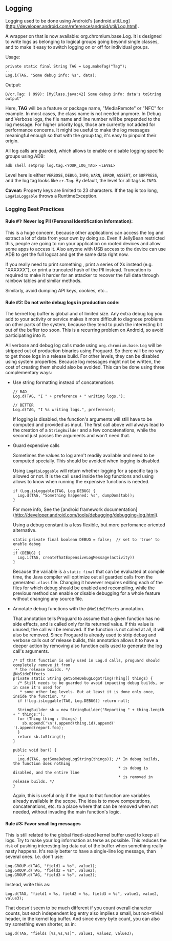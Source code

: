 ## Logging ##

Logging used to be done using Android's [android.util.Log]
(http://developer.android.com/reference/android/util/Log.html).

A wrapper on that is now available: org.chromium.base.Log. It is designed to write logs as
belonging to logical groups going beyond single classes, and to make it easy to switch logging on
or off for individual groups.

Usage:

    private static final String TAG = Log.makeTag("Tag");
    ...
    Log.i(TAG, "Some debug info: %s", data);

Output:

    D/cr.Tag: ( 999): [MyClass.java:42] Some debug info: data's toString output"

Here, **TAG** will be a feature or package name, "MediaRemote" or "NFC" for example. In most
cases, the class name is not needed anymore. In Debug and Verbose logs, the file name and line
number will be prepended to the log message. For higher priority logs, those are currently not
added for performance concerns. It might be useful to make the log messages meaningful enough so
that with the group tag, it's easy to pinpoint their origin.

All log calls are guarded, which allows to enable or disable logging specific groups using ADB:

    adb shell setprop log.tag.<YOUR_LOG_TAG> <LEVEL>

Level here is either `VERBOSE`, `DEBUG`, `INFO`, `WARN`, `ERROR`, `ASSERT`, or `SUPPRESS`, and the
log tag looks like `cr.Tag`. By default, the level for all tags is `INFO`.

**Caveat:** Property keys are limited to 23 characters. If the tag is too long, `Log#isLoggable`
throws a RuntimeException.

### Logging Best Practices

#### Rule #1: Never log PII (Personal Identification Information):

This is a huge concern, because other applications can access the log and extract a lot of data
from your own by doing so. Even if JellyBean restricted this, people are going to run your
application on rooted devices and allow some apps to access it. Also anyone with USB access to the
device can use ADB to get the full logcat and get the same data right now.

If you really need to print something , print a series of Xs instead (e.g. "XXXXXX"), or print a
truncated hash of the PII instead. Truncation is required to make it harder for an attacker to
recover the full data through rainbow tables and similar methods.

Similarly, avoid dumping API keys, cookies, etc...

#### Rule #2: Do not write debug logs in production code:

The kernel log buffer is global and of limited size. Any extra debug log you add to your activity
or service makes it more difficult to diagnose problems on other parts of the system, because they
tend to push the interesting bit out of the buffer too soon. This is a recurring problem on
Android, so avoid participating into it.

All verbose and debug log calls made using `org.chromium.base.Log` will be stripped out of
production binaries using Proguard. So there will be no way to get those logs in a release build.
For other levels, they can be disabled using system properties. Because log messages might not be
written, the cost of creating them should also be avoided. This can be done using three
complementary ways:

-   Use string formatting instead of concatenations

        // BAD
        Log.d(TAG, "I " + preference + " writing logs.");

        // BETTER
        Log.d(TAG, "I %s writing logs.", preference);

    If logging is disabled, the function's arguments will still have to be computed and provided
    as input. The first call above will always lead to the creation of a `StringBuilder` and a few
    concatenations, while the second just passes the arguments and won't need that.

-   Guard expensive calls

    Sometimes the values to log aren't readily available and need to be computed specially. This
    should be avoided when logging is disabled.

    Using `Log#isLoggable` will return whether logging for a specific tag is allowed or not. It is
    the call used inside the log functions and using allows to know when running the expensive
    functions is needed.

        if (Log.isLoggable(TAG, Log.DEBUG) {
          Log.d(TAG, "Something happened: %s", dumpDom(tab));
        }

    For more info, See the [android framework documentation]
    (http://developer.android.com/tools/debugging/debugging-log.html).

    Using a debug constant is a less flexible, but more perfomance oriented alternative.

        static private final boolean DEBUG = false;  // set to 'true' to enable debug
        ...
        if (DEBUG) {
          Log.i(TAG, createThatExpensiveLogMessage(activity))
        }

    Because the variable is a `static final` that can be evaluated at compile time, the Java
    compiler will optimize out all guarded calls from the generated `.class` file. Changing it
    however requires editing each of the files for which debug should be enabled and recompiling,
    while the previous method can enable or disable debugging for a whole feature without changing
    any source file.

-   Annotate debug functions with the `@NoSideEffects` annotation.

    That annotation tells Proguard to assume that a given function has no side effects, and is
    called only for its returned value. If this value is unused, the call will be removed. If the
    function is not called at all, it will also be removed. Since Proguard is already used to
    strip debug and verbose calls out of release builds, this annotation allows it to have a
    deeper action by removing also function calls used to generate the log call's arguments.
  
        /* If that function is only used in Log.d calls, proguard should completely remove it from
         * the release builds. */
        @NoSideEffects
        private static String getSomeDebugLogString(Thing[] things) {
          /* Still needs to be guarded to avoid impacting debug builds, or in case it's used for
           * some other log levels. But at least it is done only once, inside the function. */
          if (!Log.isLoggable(TAG, Log.DEBUG)) return null;

          StringBuilder sb = new StringBuilder("Reporting " + thing.length + " things:");
          for (Thing thing : things) {
            sb.append('\n').append(thing.id).append(' ').append(report.foo);
          }
          return sb.toString();
        }

        public void bar() {
          ...
          Log.d(TAG, getSomeDebugLogString(things)); /* In debug builds, the function does nothing
                                                      * is debug is disabled, and the entire line 
                                                      * is removed in release builds. */
        }

    Again, this is useful only if the input to that function are variables already available in
    the scope. The idea is to move computations, concatenations, etc. to a place where that can be
    removed when not needed, without invading the main function's logic.

#### Rule #3: Favor small log messages

This is still related to the global fixed-sized kernel buffer used to keep all logs. Try to make
your log information as terse as possible. This reduces the risk of pushing interesting log data
out of the buffer when something really nasty happens. It's really better to have a single-line
log message, than several ones. I.e. don't use:

    Log.GROUP.d(TAG, "field1 = %s", value1);
    Log.GROUP.d(TAG, "field2 = %s", value2);
    Log.GROUP.d(TAG, "field3 = %s", value3);

Instead, write this as:

    Log.d(TAG, "field1 = %s, field2 = %s, field3 = %s", value1, value2, value3);

That doesn't seem to be much different if you count overall character counts, but each independent
log entry also implies a small, but non-trivial header, in the kernel log buffer.
And since every byte count, you can also try something even shorter, as in:

    Log.d(TAG, "fields [%s,%s,%s]", value1, value2, value3);
